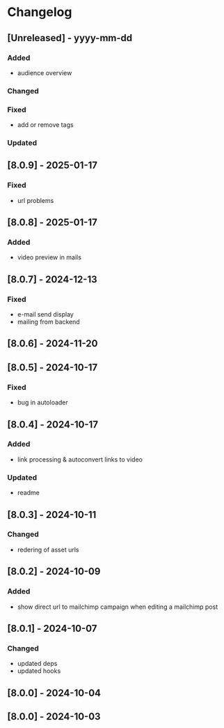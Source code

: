 # Changelog
## [Unreleased] - yyyy-mm-dd

### Added
- audience overview

### Changed

### Fixed
- add or remove tags

### Updated

## [8.0.9] - 2025-01-17


### Fixed
- url problems

## [8.0.8] - 2025-01-17


### Added
- video preview in mails

## [8.0.7] - 2024-12-13


### Fixed
- e-mail send display
- mailing from backend

## [8.0.6] - 2024-11-20


## [8.0.5] - 2024-10-17


### Fixed
- bug in autoloader

## [8.0.4] - 2024-10-17


### Added
- link processing & autoconvert links to video

### Updated
- readme

## [8.0.3] - 2024-10-11


### Changed
- redering of asset urls

## [8.0.2] - 2024-10-09


### Added
- show direct url to mailchimp campaign when editing a mailchimp post

## [8.0.1] - 2024-10-07


### Changed
- updated deps
- updated hooks

## [8.0.0] - 2024-10-04


## [8.0.0] - 2024-10-03
